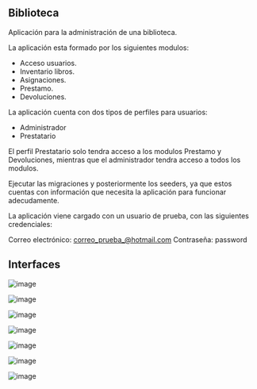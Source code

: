 ## Biblioteca

Aplicación para la administración de una biblioteca.

La aplicación esta formado por los siguientes modulos: 

- Acceso usuarios.
- Inventario libros.
- Asignaciones.
- Prestamo.
- Devoluciones.

La aplicación cuenta con dos tipos de perfiles para usuarios:

- Administrador
- Prestatario

El perfil Prestatario solo tendra acceso a los modulos Prestamo y Devoluciones, mientras que el administrador tendra acceso a todos los modulos.

Ejecutar las migraciones y posteriormente los seeders, ya que estos cuentas con información que necesita la aplicación para funcionar adecudamente. 

La aplicación viene cargado con un usuario de prueba, con las siguientes credenciales:

Correo electrónico: correo_prueba_@hotmail.com
Contraseña: password

## Interfaces

![image](https://user-images.githubusercontent.com/80142418/160347471-08a6a9af-78e0-4e13-a1b4-187c3c6756fd.png)

![image](https://user-images.githubusercontent.com/80142418/160347570-c4162916-db65-497b-bc29-493eaee05b1b.png)

![image](https://user-images.githubusercontent.com/80142418/160347709-e8348d3f-530e-47c2-9f46-71d22a74882c.png)

![image](https://user-images.githubusercontent.com/80142418/160347817-2ddbbb84-8bb6-4b32-96ca-4f98d085c026.png)

![image](https://user-images.githubusercontent.com/80142418/160347966-46247441-a88f-4e2f-a336-546bb7e402d1.png)

![image](https://user-images.githubusercontent.com/80142418/160348066-605022d3-7e40-4990-841b-0406cb6ce3a6.png)

![image](https://user-images.githubusercontent.com/80142418/160348176-383cb6fe-4302-40c2-9122-3fe48aad3dee.png)

